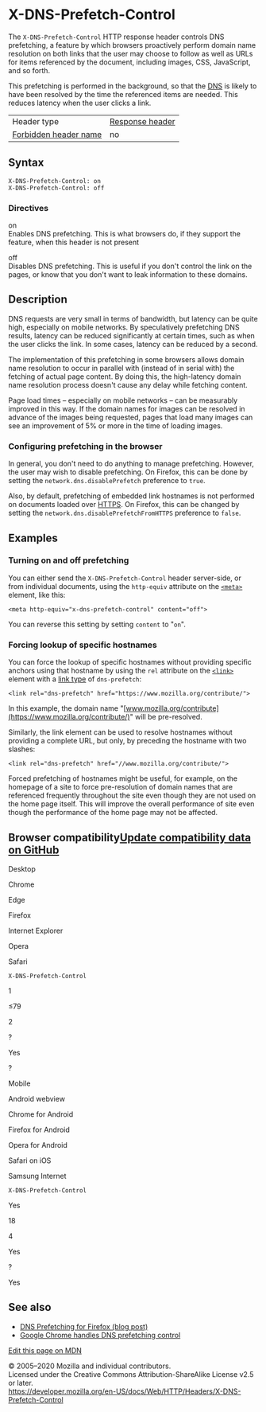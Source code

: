 X-DNS-Prefetch-Control
======================

The `X-DNS-Prefetch-Control` HTTP response header controls DNS prefetching, a feature by which browsers proactively perform domain name resolution on both links that the user may choose to follow as well as URLs for items referenced by the document, including images, CSS, JavaScript, and so forth.

This prefetching is performed in the background, so that the [DNS](https://developer.mozilla.org/en-US/docs/Glossary/DNS) is likely to have been resolved by the time the referenced items are needed. This reduces latency when the user clicks a link.

<table><tbody><tr class="odd"><td>Header type</td><td><a href="https://developer.mozilla.org/en-US/docs/Glossary/Response_header">Response header</a></td></tr><tr class="even"><td><a href="https://developer.mozilla.org/en-US/docs/Glossary/Forbidden_header_name">Forbidden header name</a></td><td>no</td></tr></tbody></table>

Syntax
------

    X-DNS-Prefetch-Control: on
    X-DNS-Prefetch-Control: off

### Directives

on  
Enables DNS prefetching. This is what browsers do, if they support the feature, when this header is not present

off  
Disables DNS prefetching. This is useful if you don't control the link on the pages, or know that you don't want to leak information to these domains.

Description
-----------

DNS requests are very small in terms of bandwidth, but latency can be quite high, especially on mobile networks. By speculatively prefetching DNS results, latency can be reduced significantly at certain times, such as when the user clicks the link. In some cases, latency can be reduced by a second.

The implementation of this prefetching in some browsers allows domain name resolution to occur in parallel with (instead of in serial with) the fetching of actual page content. By doing this, the high-latency domain name resolution process doesn't cause any delay while fetching content.

Page load times – especially on mobile networks – can be measurably improved in this way. If the domain names for images can be resolved in advance of the images being requested, pages that load many images can see an improvement of 5% or more in the time of loading images.

### Configuring prefetching in the browser

In general, you don't need to do anything to manage prefetching. However, the user may wish to disable prefetching. On Firefox, this can be done by setting the `network.dns.disablePrefetch` preference to `true`.

Also, by default, prefetching of embedded link hostnames is not performed on documents loaded over [HTTPS](https://developer.mozilla.org/en-US/docs/Glossary/HTTPS). On Firefox, this can be changed by setting the `network.dns.disablePrefetchFromHTTPS` preference to `false`.

Examples
--------

### Turning on and off prefetching

You can either send the `X-DNS-Prefetch-Control` header server-side, or from individual documents, using the `http-equiv` attribute on the [`<meta>`](https://developer.mozilla.org/en-US/docs/Web/HTML/Element/meta) element, like this:

    <meta http-equiv="x-dns-prefetch-control" content="off">

You can reverse this setting by setting `content` to "`on`".

### Forcing lookup of specific hostnames

You can force the lookup of specific hostnames without providing specific anchors using that hostname by using the `rel` attribute on the [`<link>`](https://developer.mozilla.org/en-US/docs/Web/HTML/Element/link) element with a [link type](https://developer.mozilla.org/en-US/docs/Web/HTML/Link_types) of `dns-prefetch`:

    <link rel="dns-prefetch" href="https://www.mozilla.org/contribute/">

In this example, the domain name "[www.mozilla.org/contribute](https://www.mozilla.org/contribute/)" will be pre-resolved.

Similarly, the link element can be used to resolve hostnames without providing a complete URL, but only, by preceding the hostname with two slashes:

    <link rel="dns-prefetch" href="//www.mozilla.org/contribute/">

Forced prefetching of hostnames might be useful, for example, on the homepage of a site to force pre-resolution of domain names that are referenced frequently throughout the site even though they are not used on the home page itself. This will improve the overall performance of site even though the performance of the home page may not be affected.

Browser compatibility<a href="https://github.com/mdn/browser-compat-data" class="bc-github-link">Update compatibility data on GitHub</a>
----------------------------------------------------------------------------------------------------------------------------------------

Desktop

<span class="bc-head-txt-label bc-head-icon-chrome">Chrome</span>

<span class="bc-head-txt-label bc-head-icon-edge">Edge</span>

<span class="bc-head-txt-label bc-head-icon-firefox">Firefox</span>

<span class="bc-head-txt-label bc-head-icon-ie">Internet Explorer</span>

<span class="bc-head-txt-label bc-head-icon-opera">Opera</span>

<span class="bc-head-txt-label bc-head-icon-safari">Safari</span>

`X-DNS-Prefetch-Control`

1

≤79

2

?

Yes

?

Mobile

<span class="bc-head-txt-label bc-head-icon-webview_android">Android webview</span>

<span class="bc-head-txt-label bc-head-icon-chrome_android">Chrome for Android</span>

<span class="bc-head-txt-label bc-head-icon-firefox_android">Firefox for Android</span>

<span class="bc-head-txt-label bc-head-icon-opera_android">Opera for Android</span>

<span class="bc-head-txt-label bc-head-icon-safari_ios">Safari on iOS</span>

<span class="bc-head-txt-label bc-head-icon-samsunginternet_android">Samsung Internet</span>

`X-DNS-Prefetch-Control`

Yes

18

4

Yes

?

Yes

See also
--------

-   [DNS Prefetching for Firefox (blog post)](https://bitsup.blogspot.com/2008/11/dns-prefetching-for-firefox.html)
-   [Google Chrome handles DNS prefetching control](https://dev.chromium.org/developers/design-documents/dns-prefetching)

<a href="https://developer.mozilla.org/en-US/docs/Web/HTTP/Headers/X-DNS-Prefetch-Control$edit" class="_attribution-link">Edit this page on MDN</a>

© 2005–2020 Mozilla and individual contributors.  
Licensed under the Creative Commons Attribution-ShareAlike License v2.5 or later.  
<a href="https://developer.mozilla.org/en-US/docs/Web/HTTP/Headers/X-DNS-Prefetch-Control" class="_attribution-link">https://developer.mozilla.org/en-US/docs/Web/HTTP/Headers/X-DNS-Prefetch-Control</a>
